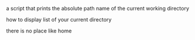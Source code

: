 a script that prints the absolute path name of the current working directory

how to display list of your current directory

there is no place like home 

